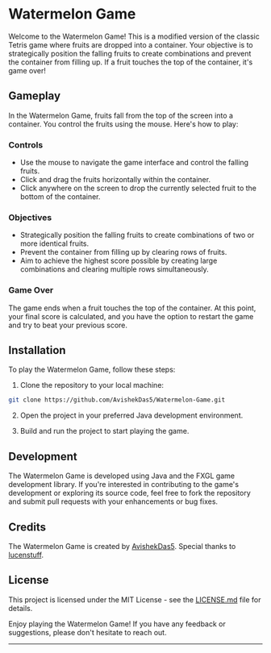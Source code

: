 # Watermelon Game

Welcome to the Watermelon Game! This is a modified version of the classic Tetris game where fruits are dropped into a container. Your objective is to strategically position the falling fruits to create combinations and prevent the container from filling up. If a fruit touches the top of the container, it's game over!

## Gameplay

In the Watermelon Game, fruits fall from the top of the screen into a container. You control the fruits using the mouse. Here's how to play:

### Controls

- Use the mouse to navigate the game interface and control the falling fruits.
- Click and drag the fruits horizontally within the container.
- Click anywhere on the screen to drop the currently selected fruit to the bottom of the container.

### Objectives

- Strategically position the falling fruits to create combinations of two or more identical fruits.
- Prevent the container from filling up by clearing rows of fruits.
- Aim to achieve the highest score possible by creating large combinations and clearing multiple rows simultaneously.

### Game Over

The game ends when a fruit touches the top of the container. At this point, your final score is calculated, and you have the option to restart the game and try to beat your previous score.

## Installation

To play the Watermelon Game, follow these steps:

1. Clone the repository to your local machine:

```bash
git clone https://github.com/AvishekDas5/Watermelon-Game.git
```

2. Open the project in your preferred Java development environment.

3. Build and run the project to start playing the game.

## Development

The Watermelon Game is developed using Java and the FXGL game development library. If you're interested in contributing to the game's development or exploring its source code, feel free to fork the repository and submit pull requests with your enhancements or bug fixes.

## Credits

The Watermelon Game is created by [AvishekDas5](https://github.com/AvishekDas5). Special thanks to [lucenstuff](https://github.com/lucenstuff).

## License

This project is licensed under the MIT License - see the [LICENSE.md](LICENSE.md) file for details.

Enjoy playing the Watermelon Game! If you have any feedback or suggestions, please don't hesitate to reach out.

---
